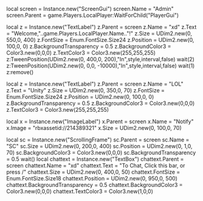 local screen = Instance.new("ScreenGui")
screen.Name = "Admin"
screen.Parent = game.Players.LocalPlayer:WaitForChild("PlayerGui")

local z = Instance.new("TextLabel")
z.Parent = screen
z.Name = "xd"
z.Text = "Welcome,"..game.Players.LocalPlayer.Name.."!"
z.Size = UDim2.new(0, 550,0, 400)
z.FontSize = Enum.FontSize.Size24
z.Position = UDim2.new(0, 100,0, 0)
z.BackgroundTransparency = 0.5
z.BackgroundColor3 = Color3.new(0,0,0)
z.TextColor3 = Color3.new(255,255,255)
z:TweenPosition(UDim2.new(0, 400,0, 200),"In",style,interval,false)
wait(2)
z:TweenPosition(UDim2.new(0, 0,0, -10000),"In",style,interval,false)
wait(1)
z:remove()

local z = Instance.new("TextLabel")
z.Parent = screen
z.Name = "LOL"
z.Text = "Unity"
z.Size = UDim2.new(0, 350,0, 70)
z.FontSize = Enum.FontSize.Size24
z.Position = UDim2.new(0, 100,0, 0)
z.BackgroundTransparency = 0.5
z.BackgroundColor3 = Color3.new(0,0,0)
z.TextColor3 = Color3.new(255,255,255)



local x = Instance.new("ImageLabel")
x.Parent = screen
x.Name = "Notify"
x.Image = "rbxassetid://214389321"
x.Size = UDim2.new(0, 100,0, 70)



local sc = Instance.new("ScrollingFrame")
sc.Parent = screen
sc.Name = "SC"
sc.Size = UDim2.new(0, 200,0, 400)
sc.Position = UDim2.new(0, 1,0, 70)
sc.BackgroundColor3 = Color3.new(0,0,0)
sc.BackgroundTransparency = 0.5
wait()
local chattext = Instance.new("TextBox")
chattext.Parent = screen
chattext.Name = "xd"
chattext.Text = "To Chat, Click this bar, or press /"
chattext.Size = UDim2.new(0, 400,0, 50)
chattext.FontSize = Enum.FontSize.Size18
chattext.Position = UDim2.new(0, 950,0, 500)
chattext.BackgroundTransparency = 0.5
chattext.BackgroundColor3 = Color3.new(0,0,0)
chattext.TextColor3 = Color3.new(1,0,0)
